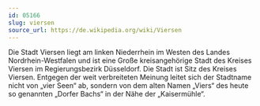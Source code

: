 ```yaml
---
id: 05166
slug: viersen
source_url: https://de.wikipedia.org/wiki/Viersen
---
```


Die Stadt Viersen liegt am linken Niederrhein im Westen des Landes Nordrhein-Westfalen und ist eine Große kreisangehörige Stadt des Kreises Viersen im Regierungsbezirk Düsseldorf. Die Stadt ist Sitz des Kreises Viersen. Entgegen der weit verbreiteten Meinung leitet sich der Stadtname nicht von „vier Seen“ ab, sondern von dem alten Namen „Viers“ des heute so genannten „Dorfer Bachs“ in der Nähe der „Kaisermühle“.
